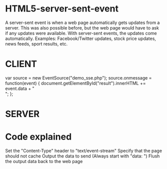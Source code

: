 # HTML5-server-sent-event
A server-sent event is when a web page automatically gets updates from a server.  This was also possible before, but the web page would have to ask if any updates were available. With server-sent events, the updates come automatically.  Examples: Facebook/Twitter updates, stock price updates, news feeds, sport results, etc.

CLIENT
=======================
var source = new EventSource("demo_sse.php");
source.onmessage = function(event) {
    document.getElementById("result").innerHTML += event.data + "<br>";
};

SERVER
==============================
<?php
header('Content-Type: text/event-stream');
header('Cache-Control: no-cache');

$time = date('r');
echo "data: The server time is: {$time}\n\n";
flush();
?>

Code explained
================================
Set the "Content-Type" header to "text/event-stream"
Specify that the page should not cache
Output the data to send (Always start with "data: ")
Flush the output data back to the web page
